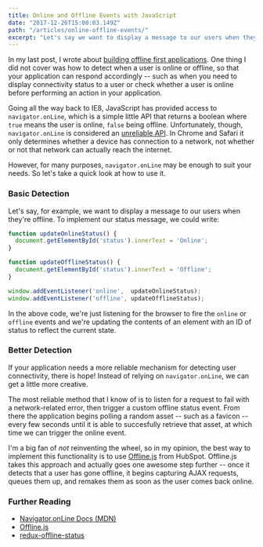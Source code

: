 ```yaml
---
title: Online and Offline Events with JavaScript
date: "2017-12-26T15:00:03.149Z"
path: "/articles/online-offline-events/"
excerpt: "Let's say we want to display a message to our users when they're offline. Unfortunately, navigator.onLine is considered an unreliable API."
---
```


In my last post, I wrote about [building offline first applications](https://jonbellah.com/offline-first/). One thing I did not cover was how to detect when a user is online or offline, so that your application can respond accordingly -- such as when you need to display connectivity status to a user or check whether a user is online before performing an action in your application.

Going all the way back to IE8, JavaScript has provided access to `navigator.onLine`, which is a simple little API that returns a boolean where `true` means the user is online, `false` being offline. Unfortunately, though, `navigator.onLine` is considered an [unreliable API](https://html.spec.whatwg.org/dev/offline.html#browser-state). In Chrome and Safari it only determines whether a device has connection to a network, not whether or not that network can actually reach the internet. 

However, for many purposes, `navigator.onLine` may be enough to suit your needs.  So let's take a quick look at how to use it.

### Basic Detection

Let's say, for example, we want to display a message to our users when they're offline. To implement our status message, we could write:

```js
function updateOnlineStatus() {
  document.getElementById('status').innerText = 'Online';
}

function updateOfflineStatus() {
  document.getElementById('status').innerText = 'Offline';
}

window.addEventListener('online',  updateOnlineStatus);
window.addEventListener('offline', updateOfflineStatus);
```

In the above code, we're just listening for the browser to fire the `online` or `offline` events and we're updating the contents of an element with an ID of status to reflect the current state.

### Better Detection

If your application needs a more reliable mechanism for detecting user connectivity, there is hope! Instead of relying on  `navigator.onLine`, we can get a little more creative.

The most reliable method that I know of is to listen for a request to fail with a network-related error, then trigger a custom offline status event. From there the application begins polling a random asset -- such as a favicon -- every few seconds until it is able to succesfully retrieve that asset, at which time we can trigger the online event.

I'm a big fan of _not_ reinventing the wheel, so in my opinion, the best way to implement this functionality is to use [Offline.js](http://github.hubspot.com/offline/) from HubSpot. Offline.js takes this approach and actually goes one awesome step further -- once it detects that a user has gone offline, it begins capturing AJAX requests, queues them up, and remakes them as soon as the user comes back online.


### Further Reading
- [Navigator.onLine Docs (MDN)](https://developer.mozilla.org/en-US/docs/Web/API/NavigatorOnLine/onLine)
- [Offline.js](http://github.hubspot.com/offline/)
- [redux-offline-status](https://github.com/2WheelCoder/redux-offline-status)
